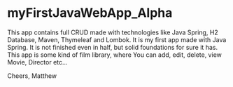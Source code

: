 # myFirstJavaWebApp_Alpha

This app contains full CRUD made with technologies like Java Spring, H2 Database, Maven, Thymeleaf and Lombok.
It is my first app made with Java Spring. It is not finished even in half, but solid foundations for sure it has.
This app is some kind of film library, where You can add, edit, delete, view  Movie, Director etc...

Cheers,
Matthew
